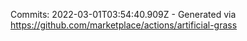 Commits: 2022-03-01T03:54:40.909Z - Generated via https://github.com/marketplace/actions/artificial-grass
<br>
